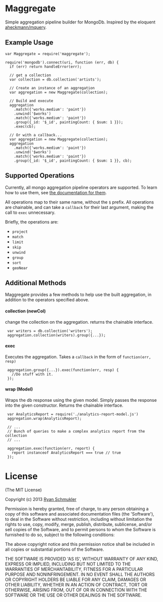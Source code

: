 # Maggregate
Simple aggregation pipeline builder for MongoDb. Inspired by the eloquent
[aheckmann/mquery](https://github.com/aheckmann/mquery).

## Example Usage

    var Maggregate = require('maggregate');

    require('mongodb').connect(uri, function (err, db) {
      if (err) return handleError(err);

      // get a collection
      var collection = db.collection('artists');

      // Create an instance of an aggregation
      var aggregation = new Maggregate(collection);

      // Build and execute
      aggregation
        .match({'works.medium': 'paint'})
        .unwind('$works')
        .match({'works.medium': 'paint'})
        .group({_id: '$_id', paintingCount: { $sum: 1 }});
        .exec(cb);

      // Or with a callback...
      var aggregation = new Maggregate(collection);
      aggregation
        .match({'works.medium': 'paint'})
        .unwind('$works')
        .match({'works.medium': 'paint'})
        .group({_id: '$_id', paintingCount: { $sum: 1 }}, cb);

## Supported Operations

Currently, all mongo aggregation pipeline operators are supported. To learn how
to use them, see [the documentation for them](http://docs.mongodb.org/manual/reference/operator/aggregation-nav/).

All operations map to their same name, without the `$` prefix. All operations
are chainable, and can take a `callback` for their last argument, making the call
to `exec` unnecessary.

Briefly, the operations are:

- `project`
- `match`
- `limit`
- `skip`
- `unwind`
- `group`
- `sort`
- `geoNear`

## Additional Methods

Maggregate provides a few methods to help use the built aggregation, in addition
to the operators specified above.

#### collection (newCol)

change the collection on the aggregation. returns the chainable interface.

     var writers = db.collection('writers');
     aggregation.collection(writers).group({...});

#### exec

Executes the aggregation. Takes a `callback` in the form of `function(err,
resp)`

     aggregation.group({...}).exec(function(err, resp) {
       //Do stuff with it.
     });

#### wrap (Model)

Wraps the db response using the given model. Simply passes the response into the
given constructor. Returns the chainable interface.

     var AnalyticsReport = require('./analytics-report-model.js')
     aggregation.wrap(AnalyticsReport);
     
     // ...
     // Bunch of queries to make a complex analytics report from the collection
     // ...

     aggregation.exec(function(err, report) {
       report instanceof AnalyticsReport === true // true
     });

# License

(The MIT License)

Copyright (c) 2013 [Ryan Schmukler](mailto:ryan@slingingcode.com)

Permission is hereby granted, free of charge, to any person obtaining
a copy of this software and associated documentation files (the
'Software'), to deal in the Software without restriction, including
without limitation the rights to use, copy, modify, merge, publish,
distribute, sublicense, and/or sell copies of the Software, and to
permit persons to whom the Software is furnished to do so, subject to
the following conditions:

The above copyright notice and this permission notice shall be
included in all copies or substantial portions of the Software.

THE SOFTWARE IS PROVIDED 'AS IS', WITHOUT WARRANTY OF ANY KIND,
EXPRESS OR IMPLIED, INCLUDING BUT NOT LIMITED TO THE WARRANTIES OF
MERCHANTABILITY, FITNESS FOR A PARTICULAR PURPOSE AND NONINFRINGEMENT.
IN NO EVENT SHALL THE AUTHORS OR COPYRIGHT HOLDERS BE LIABLE FOR ANY
CLAIM, DAMAGES OR OTHER LIABILITY, WHETHER IN AN ACTION OF CONTRACT,
TORT OR OTHERWISE, ARISING FROM, OUT OF OR IN CONNECTION WITH THE
SOFTWARE OR THE USE OR OTHER DEALINGS IN THE SOFTWARE.
